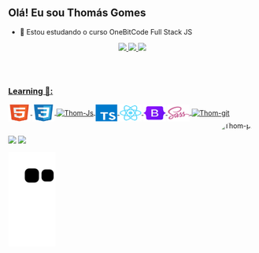 ## Olá! Eu sou Thomás Gomes 

- 🌱 Estou estudando o curso OneBitCode Full Stack JS

<div align="center">
  <a href="https://github.com/thomgomes">
  <img height="180em" src="https://github-profile-summary-cards.vercel.app/api/cards/profile-details?username=thomgomes&theme=tokyonight"/> 
  <img height="180em" src="https://github-readme-stats.vercel.app/api?username=thomgomes&show_icons=true&theme=midnight-purple&include_all_commits=true&count_private=true"/>
  <img height="180em" src="https://github-readme-stats.vercel.app/api/top-langs/?username=thomgomes&layout=compact&langs_count=7&theme=midnight-purple"/>
</div>
  
  ##
   
<div style="display: inline_block"><br>
  <h3>Learning 🌱: </h3>
  <img align="center" alt="Thom-HTML" height="35" width="45" src="https://raw.githubusercontent.com/devicons/devicon/master/icons/html5/html5-original.svg">
  <img align="center" alt="Thom-CSS" height="35" width="45" src="https://raw.githubusercontent.com/devicons/devicon/master/icons/css3/css3-original.svg">
  <img align="center" alt="Thom-Js" height="35" width="45" src="https://cdn.jsdelivr.net/gh/devicons/devicon/icons/javascript/javascript-original.svg">
  <img align="center" alt="Thom-TS" height="35" width="45" src="https://raw.githubusercontent.com/devicons/devicon/master/icons/typescript/typescript-original.svg">
  <img align="center" alt="Thom-React" height="35" width="45" src="https://raw.githubusercontent.com/devicons/devicon/master/icons/react/react-original.svg">
  <img align="center" alt="Thom-BootStrap" height="35" width="45" src="https://raw.githubusercontent.com/devicons/devicon/master/icons/bootstrap/bootstrap-original.svg">
  <img align="center" alt="Thom-Sass" height="35" width="45" src="https://raw.githubusercontent.com/devicons/devicon/master/icons/sass/sass-original.svg">
  <img align="center" alt="Thom-git" height="35" width="45" src="https://cdn.jsdelivr.net/gh/devicons/devicon/icons/git/git-original.svg"> 
  <img align="right" alt="Thom-pic" height="150" style="border-radius:50px;" src="https://cdn.discordapp.com/attachments/498166458581516298/1005179963483373599/download20220805144343.png?width=676&height=676">
</div>
  
  ##
  
  <div> 
  <a href="https://www.instagram.com/thom_gomes/" target="_blank"><img src="https://img.shields.io/badge/-Instagram-%23E4405F?style=for-the-badge&logo=instagram&logoColor=white" target="_blank"></a>
  <a href="https://www.linkedin.com/in/thom%C3%A1s-gomes-796b8152/" target="_blank"><img src="https://img.shields.io/badge/-LinkedIn-%230077B5?style=for-the-badge&logo=linkedin&logoColor=white" target="_blank"></a>
 
  ![Snake animation](https://github.com/Thomgomes/thomgomes/blob/output/github-contribution-grid-snake.svg)
 
</div>
